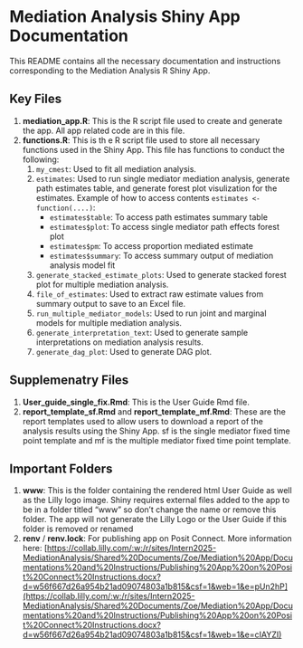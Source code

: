 # Mediation Analysis Shiny App Documentation #

This README contains all the necessary documentation and instructions corresponding to the Mediation Analysis R Shiny App. 

## Key Files ##
1. **mediation_app.R**: This is the R script file used to create and generate the app. All app related code are in this file.
2. **functions.R**: This is th e R script file used to store all necessary functions used in the Shiny App. This file has functions to conduct the following:
    1. `my_cmest`: Used to fit all mediation analysis.
    2. `estimates`: Used to run single mediator mediation analysis, generate path estimates table, and generate forest plot visulization for the estimates. Example of how to access contents `estimates <- function(....)`: 
       * `estimates$table`: To access path estimates summary table
       * `estimates$plot`: To access single mediator path effects forest plot
       * `estimates$pm`: To access proportion mediated estimate
       * `estimates$summary`: To access summary output of mediation analysis model fit
    3. `generate_stacked_estimate_plots`: Used to generate stacked forest plot for multiple mediation analysis.
    4. `file_of_estimates`: Used to extract raw estimate values from summary output to save to an Excel file.
    5. `run_multiple_mediator_models`: Used to run joint and marginal models for multiple mediation analysis.
    6. `generate_interpretation_text`: Used to generate sample interpretations on mediation analysis results.
    7. `generate_dag_plot`: Used to generate DAG plot.

## Supplemenatry Files ##
1. **User_guide_single_fix.Rmd**: This is the User Guide Rmd file.
2. **report_template_sf.Rmd** and **report_template_mf.Rmd**: These are the report templates used to allow users to download a report of the analysis results using the Shiny App. sf is the single mediator fixed time point template and mf is the multiple mediator fixed time point template.

## Important Folders ##
1. **www**: This is the folder containing the rendered html User Guide as well as the Lilly logo image. Shiny requires external files added to the app to be in a folder titled “www” so don’t change the name or remove this folder. The app will not generate the Lilly Logo or the User Guide if this folder is removed or renamed
2. **renv** / **renv.lock**: For publishing app on Posit Connect. More information here: [https://collab.lilly.com/:w:/r/sites/Intern2025-MediationAnalysis/Shared%20Documents/Zoe/Mediation%20App/Documentations%20and%20Instructions/Publishing%20App%20on%20Posit%20Connect%20Instructions.docx?d=w56f667d26a954b21ad09074803a1b815&csf=1&web=1&e=pUn2hP](https://collab.lilly.com/:w:/r/sites/Intern2025-MediationAnalysis/Shared%20Documents/Zoe/Mediation%20App/Documentations%20and%20Instructions/Publishing%20App%20on%20Posit%20Connect%20Instructions.docx?d=w56f667d26a954b21ad09074803a1b815&csf=1&web=1&e=cIAYZI)
